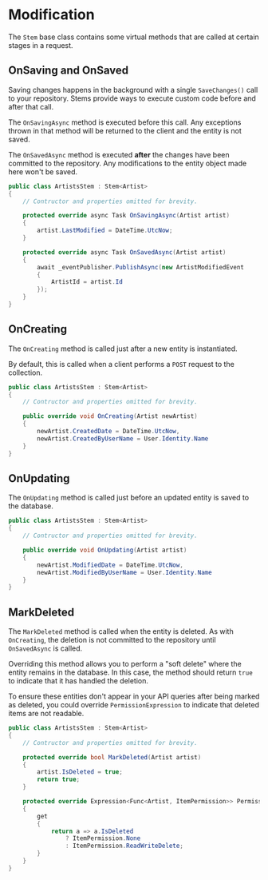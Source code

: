 # Modification

The `Stem` base class contains some virtual methods that are called at certain stages in a request.

## OnSaving and OnSaved

Saving changes happens in the background with a single `SaveChanges()` call to your repository. Stems provide ways to execute custom code before and after that call.

The `OnSavingAsync` method is executed before this call. Any exceptions thrown in that method will be returned to the client and the entity is not saved.

The `OnSavedAsync` method is executed **after** the changes have been committed to the repository. Any modifications to the entity object made here won't be saved.

```c#
public class ArtistsStem : Stem<Artist>
{
    // Contructor and properties omitted for brevity.

    protected override async Task OnSavingAsync(Artist artist)
    {
        artist.LastModified = DateTime.UtcNow;
    }

    protected override async Task OnSavedAsync(Artist artist)
    {
        await _eventPublisher.PublishAsync(new ArtistModifiedEvent
        {
            ArtistId = artist.Id
        });
    }
}
```

## OnCreating

The `OnCreating` method is called just after a new entity is instantiated.

By default, this is called when a client performs a `POST` request to the collection.

```c#
public class ArtistsStem : Stem<Artist>
{
    // Contructor and properties omitted for brevity.

    public override void OnCreating(Artist newArtist)
    {
        newArtist.CreatedDate = DateTime.UtcNow,
        newArtist.CreatedByUserName = User.Identity.Name
    }
}
```

## OnUpdating

The `OnUpdating` method is called just before an updated entity is saved to the database.

```c#
public class ArtistsStem : Stem<Artist>
{
    // Contructor and properties omitted for brevity.

    public override void OnUpdating(Artist artist)
    {
        newArtist.ModifiedDate = DateTime.UtcNow,
        newArtist.ModifiedByUserName = User.Identity.Name
    }
}
```

## MarkDeleted

The `MarkDeleted` method is called when the entity is deleted. As with `OnCreating`, the deletion is not committed to the repository until `OnSavedAsync` is called.

Overriding this method allows you to perform a "soft delete" where the entity remains in the database. In this case, the method should return `true` to indicate that it has handled the deletion.

To ensure these entities don't appear in your API queries after being marked as deleted, you could override `PermissionExpression` to indicate that deleted items are not readable.

```c#
public class ArtistsStem : Stem<Artist>
{
    // Contructor and properties omitted for brevity.

    protected override bool MarkDeleted(Artist artist)
    {
        artist.IsDeleted = true;
        return true;
    }

    protected override Expression<Func<Artist, ItemPermission>> PermissionExpression
    {
        get
        {
            return a => a.IsDeleted
                ? ItemPermission.None
                : ItemPermission.ReadWriteDelete;
        }
    }
}
```